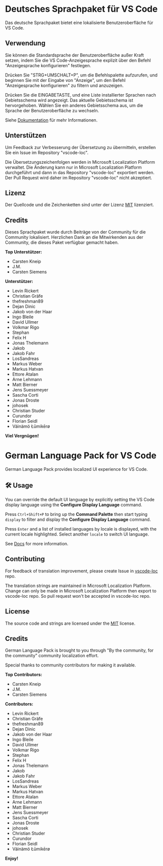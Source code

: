 # Deutsches Sprachpaket für VS Code

Das deutsche Sprachpaket bietet eine lokalisierte Benutzeroberfläche für VS Code.

## Verwendung

Sie können die Standardsprache der Benutzeroberfläche außer Kraft setzen, indem Sie die VS Code-Anzeigesprache explizit über den Befehl "Anzeigesprache konfigurieren" festlegen. 

Drücken Sie "STRG+UMSCHALT+P", um die Befehlspalette aufzurufen, und beginnen Sie mit der Eingabe von "Anzeige", um den Befehl "Anzeigesprache konfigurieren" zu filtern und anzuzeigen.

Drücken Sie die EINGABETASTE, und eine Liste installierter Sprachen nach Gebietsschema wird angezeigt. Das aktuelle Gebietsschema ist hervorgehoben. Wählen Sie ein anderes Gebietsschema aus, um die Sprache der Benutzeroberfläche zu wechseln.

Siehe [Dokumentation](https://go.microsoft.com/fwlink/?LinkId=761051) für mehr Informationen.

## Unterstützen

Um Feedback zur Verbesserung der Übersetzung zu übermitteln, erstellen Sie ein Issue im Repository "vscode-loc".

Die Übersetzungszeichenfolgen werden in Microsoft Localization Platform verwaltet. Die Änderung kann nur in Microsoft Localization Platform durchgeführt und dann in das Repository "vscode-loc" exportiert werden. Der Pull Request wird daher im Repository "vscode-loc" nicht akzeptiert.


## Lizenz

Der Quellcode und die Zeichenketten sind unter der Lizenz [MIT](https://github.com/Microsoft/vscode-loc/blob/master/LICENSE.md) lizenziert.

## Credits

Dieses Sprachpaket wurde durch Beiträge von der Community für die Community lokalisiert. Herzlichen Dank an die Mitwirkenden aus der Community, die dieses Paket verfügbar gemacht haben.

**Top Unterstützer:**

* Carsten Kneip
* J.M.
* Carsten Siemens

**Unterstützer:**

* Levin Rickert
* Christian Gräfe
* thefreshman89
* Dejan Dinic
* Jakob von der Haar
* Ingo Bleile
* David Ullmer
* Volkmar Rigo
* Stephan
* Felix H
* Jonas Thelemann
* Jakob
* Jakob Fahr
* LosSandreas
* Markus Weber
* Markus Hatvan
* Ettore Atalan
* Arne Lehmann
* Matt Bierner
* Jens Suessmeyer
* Sascha Corti
* Jonas Droste
* johosek
* Christian Studer
* Curundor
* Florian Seidl
* Väinämö Łūmikērø

**Viel Vergnügen!**

#  German Language Pack for VS Code

German Language Pack provides localized UI experience for VS Code.

## 🛠️ Usage

You can override the default UI language by explicitly setting the VS Code display language using the **Configure Display Language** command.

Press `Ctrl+Shift+P` to bring up the **Command Palette** then start typing `display` to filter and display the **Configure Display Language** command.

Press `Enter` and a list of installed languages by locale is displayed, with the current locale highlighted. Select another `locale` to switch UI language.

See [Docs](https://go.microsoft.com/fwlink/?LinkId=761051) for more information.

## Contributing

For feedback of translation improvement, please create Issue in [vscode-loc](https://github.com/microsoft/vscode-loc) repo.

The translation strings are maintained in Microsoft Localization Platform. Change can only be made in Microsoft Localization Platform then export to vscode-loc repo. So pull request won't be accepted in vscode-loc repo.

## License

The source code and strings are licensed under the [MIT](https://github.com/Microsoft/vscode-loc/blob/master/LICENSE.md) license.

## Credits

German Language Pack is brought to you through "By the community, for the community" community localization effort.

Special thanks to community contributors for making it available.

**Top Contributors:**

* Carsten Kneip
* J.M.
* Carsten Siemens

**Contributors:**

* Levin Rickert
* Christian Gräfe
* thefreshman89
* Dejan Dinic
* Jakob von der Haar
* Ingo Bleile
* David Ullmer
* Volkmar Rigo
* Stephan
* Felix H
* Jonas Thelemann
* Jakob
* Jakob Fahr
* LosSandreas
* Markus Weber
* Markus Hatvan
* Ettore Atalan
* Arne Lehmann
* Matt Bierner
* Jens Suessmeyer
* Sascha Corti
* Jonas Droste
* johosek
* Christian Studer
* Curundor
* Florian Seidl
* Väinämö Łūmikērø

**Enjoy!**
